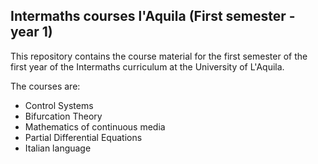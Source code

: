 ## Intermaths courses l'Aquila (First semester - year 1)

This repository contains the course material for the first semester of the first year of the Intermaths curriculum at the University of L'Aquila.

The courses are:

- Control Systems
- Bifurcation Theory
- Mathematics of continuous media
- Partial Differential Equations
- Italian language